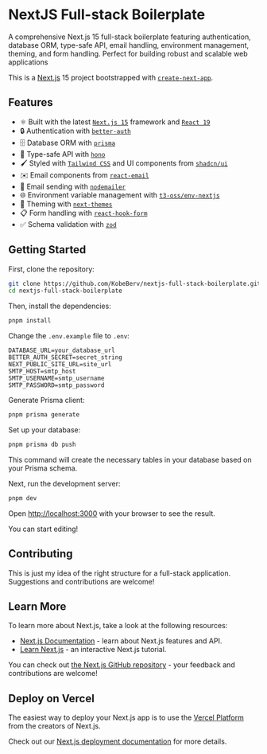 # NextJS Full-stack Boilerplate

A comprehensive Next.js 15 full-stack boilerplate featuring authentication, database ORM, type-safe API, email handling, environment management, theming, and form handling. Perfect for building robust and scalable web applications

This is a [Next.js](https://nextjs.org) 15 project bootstrapped with [`create-next-app`](https://nextjs.org/docs/app/api-reference/cli/create-next-app).

## Features

- ⚛️ Built with the latest [`Next.js 15`](https://nextjs.org) framework and [`React 19`](https://react.dev)
- 🔒 Authentication with [`better-auth`](https://github.com/better-auth/better-auth)
- 🗄️ Database ORM with [`prisma`](https://github.com/prisma/prisma)
- 🔗 Type-safe API with [`hono`](https://github.com/honojs/hono)
- 🖌️ Styled with [`Tailwind CSS`](https://tailwindcss.com) and UI components from [`shadcn/ui`](https://github.com/shadcn-ui/ui)
- ✉️ Email components from [`react-email`](https://github.com/zenorocha/react-email)
- 📧 Email sending with [`nodemailer`](https://github.com/nodemailer/nodemailer)
- 🌐 Environment variable management with [`t3-oss/env-nextjs`](https://github.com/t3-oss/env-nextjs)
- 🎨 Theming with [`next-themes`](https://github.com/pacocoursey/next-themes)
- 📋 Form handling with [`react-hook-form`](https://github.com/react-hook-form/react-hook-form)
- ✅ Schema validation with [`zod`](https://github.com/colinhacks/zod)

## Getting Started

First, clone the repository:

```bash
git clone https://github.com/KobeBerv/nextjs-full-stack-boilerplate.git
cd nextjs-full-stack-boilerplate
```

Then, install the dependencies:

```bash
pnpm install
```

Change the `.env.example` file to `.env`:

```.env
DATABASE_URL=your_database_url
BETTER_AUTH_SECRET=secret_string
NEXT_PUBLIC_SITE_URL=site_url
SMTP_HOST=smtp_host
SMTP_USERNAME=smtp_username
SMTP_PASSWORD=smtp_password
```

Generate Prisma client:

```bash
pnpm prisma generate
```

Set up your database:

```bash
pnpm prisma db push
```

This command will create the necessary tables in your database based on your Prisma schema.

Next, run the development server:

```bash
pnpm dev
```

Open [http://localhost:3000](http://localhost:3000) with your browser to see the result.

You can start editing!

## Contributing

This is just my idea of the right structure for a full-stack application. Suggestions and contributions are welcome!

## Learn More

To learn more about Next.js, take a look at the following resources:

- [Next.js Documentation](https://nextjs.org/docs) - learn about Next.js features and API.
- [Learn Next.js](https://nextjs.org/learn) - an interactive Next.js tutorial.

You can check out [the Next.js GitHub repository](https://github.com/vercel/next.js) - your feedback and contributions are welcome!

## Deploy on Vercel

The easiest way to deploy your Next.js app is to use the [Vercel Platform](https://vercel.com/new?utm_medium=default-template&filter=next.js&utm_source=create-next-app&utm_campaign=create-next-app-readme) from the creators of Next.js.

Check out our [Next.js deployment documentation](https://nextjs.org/docs/app/building-your-application/deploying) for more details.
